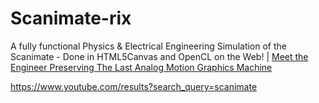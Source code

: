 # Scanimate-rix
A fully functional Physics &amp; Electrical Engineering Simulation of the Scanimate - Done in HTML5Canvas and OpenCL on the Web! | [Meet the Engineer Preserving The Last Analog Motion Graphics Machine](https://youtu.be/0wxc3mKqKTk)

https://www.youtube.com/results?search_query=scanimate
